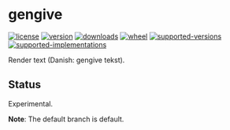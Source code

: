 # gengive

[![license](https://img.shields.io/github/license/sthagen/turvallisuusneuvonta.svg?style=flat)](https://github.com/sthagen/gengive/blob/default/LICENSE)
[![version](https://img.shields.io/pypi/v/gengive.svg?style=flat)](https://pypi.python.org/pypi/gengive/)
[![downloads](https://pepy.tech/badge/gengive/month)](https://pepy.tech/project/gengive)
[![wheel](https://img.shields.io/pypi/wheel/gengive.svg?style=flat)](https://pypi.python.org/pypi/gengive/)
[![supported-versions](https://img.shields.io/pypi/pyversions/gengive.svg?style=flat)](https://pypi.python.org/pypi/gengive/)
[![supported-implementations](https://img.shields.io/pypi/implementation/gengive.svg?style=flat)](https://pypi.python.org/pypi/gengive/)

Render text (Danish: gengive tekst).

## Status

Experimental.

**Note**: The default branch is default.

